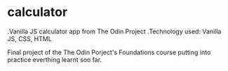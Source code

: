 # calculator
.Vanilla JS calculator app from The Odin Project
.Technology used: Vanilla JS, CSS, HTML

Final project of the The Odin Porject's Foundations course putting into practice everthing learnt soo far. 



